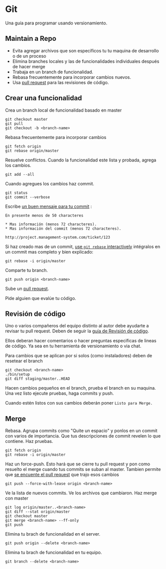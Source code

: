 Git
===

Una guía para programar usando versionamiento.

Maintain a Repo
---------------

* Evita agregar archivos que son específicos tu tu maquina 
	de desarrollo o de un proceso
* Elimina branches locales y las de funcionalidades individuales
	después de hacer merge
* Trabaja en un branch de funcionalidad.
* Rebasa frecuentemente para incorporar cambios nuevos.
* Usa [pull request] para las revisiones de código.

[pull request]: https://help.github.com/articles/using-pull-requests/

Crear una funcionalidad
--------------------------

Crea un branch local de funcionalidad basado en master

    git checkout master
    git pull
    git checkout -b <branch-name>

Rebasa frecuentemente para incorporar cambios

    git fetch origin
    git rebase origin/master

Resuelve conflictos. Cuando la funcionalidad este lista y probada, agrega los cambios. 

    git add --all

Cuando agregues los cambios haz commit.

    git status
    git commit --verbose

Escribe [un buen mensaje para tu commit] : 

    En presente menos de 50 characteres

    * Mas información (menos 72 characteres).
    * Mas información del commit (menos 72 characteres).

    http://project.management-system.com/ticket/123

Si haz creado mas de un commit,
[use `git rebase` interactively](https://help.github.com/articles/about-git-rebase/)
intégralos en un commit mas completo y bien explicado:

    git rebase -i origin/master

Comparte tu branch.

    git push origin <branch-name>

Sube un [pull request].

Pide alguien que evalúe tu código.

[un buen mensaje para tu commit]: http://tbaggery.com/2008/04/19/a-note-about-git-commit-messages.html
[pull request]: https://help.github.com/articles/using-pull-requests/

Revisión de código
------------------

Uno o varios compañeros del equipo distinto al autor debe ayudarte a revisar tu pull request.
Deben de seguir la [guía de Revisión de código](/code-review).

Ellos deberan hacer comentarios o hacer preguntas especificas de lineas de código.
Ya sea en tu herramienta de versionamiento o via chat.

Para cambios que se aplican por si solos (como instaladores) deben de resetear el branch

    git checkout <branch-name>
    ./bin/setup
    git diff staging/master..HEAD

Hacen cambios pequeños en el branch, prueba el branch en su maquina. Una vez
listo ejecute pruebas, haga commits y push.

Cuando estén listos con sus cambios deberán poner `Listo para Merge.`

Merge
-----

Rebasa. Agrupa commits como "Quite un espacio" y ponlos en un commit
con varios de importancia. Que tus descripciones de commit revelen lo que contiene.
Haz pruebas.

    git fetch origin
    git rebase -i origin/master

Haz un force-push. Esto hará que se cierre tu pull request y pon como resuelto el merge 
cuando tus commits se suban al master. Tambien permite que [se encuente el pull request]
que trajo esos cambios

    git push --force-with-lease origin <branch-name>

Ve la lista de nuevos commits. Ve los archivos que cambiaron. Haz merge con master

    git log origin/master..<branch-name>
    git diff --stat origin/master
    git checkout master
    git merge <branch-name> --ff-only
    git push

Elimina tu brach de funcionalidad en el server.

    git push origin --delete <branch-name>

Elimina tu brach de funcionalidad en tu equipo.

    git branch --delete <branch-name>

[se encuente el pull request]: http://stackoverflow.com/a/17819027
